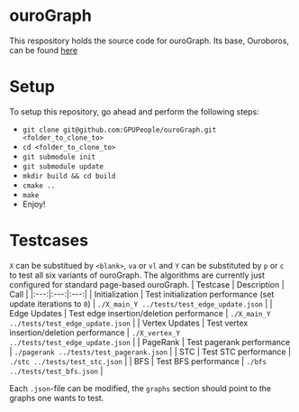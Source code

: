 # ouroGraph
This respository holds the source code for ouroGraph.
Its base, Ouroboros, can be found [here](https://github.com/GPUPeople/Ouroboros)

# Setup
To setup this repository, go ahead and perform the following steps:
* `git clone git@github.com:GPUPeople/ouroGraph.git <folder_to_clone_to>`
* `cd <folder_to_clone_to>`
* `git submodule init`
* `git submodule update`
* `mkdir build && cd build`
* `cmake ..`
* `make`
* Enjoy!

# Testcases
`X` can be substitued by `<blank>`, `va` or `vl` and `Y` can be substituted by `p` or `c` to test all six variants of ouroGraph. The algorithms are currently just configured for standard page-based ouroGraph.
| Testcase | Description | Call |
|:---:|:---:|:---:|
| Initialization | Test initialization performance (set update iterations to `0`) 	| `./X_main_Y ../tests/test_edge_update.json` |
| Edge Updates | Test edge insertion/deletion performance	| `./X_main_Y ../tests/test_edge_update.json` |
| Vertex Updates | Test vertex insertion/deletion performance	| `./X_vertex_Y ../tests/test_edge_update.json` |
| PageRank | Test pagerank performance	| `./pagerank ../tests/test_pagerank.json` |
| STC | Test STC performance	| `./stc ../tests/test_stc.json` |
| BFS | Test BFS performance	| `./bfs ../tests/test_bfs.json` |

Each `.json`-file can be modified, the `graphs` section should point to the graphs one wants to test.